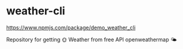 # weather-cli
https://www.npmjs.com/package/demo_weather_cli 

Repository for getting 🌞 Weather from free API openweathermap 🌤
